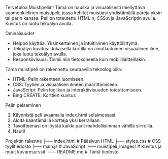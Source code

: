 Tervetuloa Muistipeliin! Tämä on hauska ja visuaalisesti miellyttävä suomenkielinen muistipeli, jossa kehität muistiasi yhdistämällä pareja yksin tai parin kanssa. Peli on toteutettu HTML:n, CSS:n ja JavaScriptin avulla. Kuvitus on luotu tekoälyn avulla.

Ominaisuudet
- Helppo käyttää: Yksinkertainen ja intuitiivinen käyttöliittymä.
- Tekoälyn kuvitus: Jokaisella kortilla on ainutlaatuinen visuaalinen ilme, joka luotu tekoälyn avulla.
- Responsiivisuus: Toimii niin tietokoneella kuin mobiililaitteillakin.

Tämä muistipeli on rakennettu seuraavilla teknologioilla:

- HTML: Pelin rakenteen luomiseen.
- CSS: Tyylien ja visuaalisen ilmeen määrittämiseen.
- JavaScript: Pelin logiikan ja interaktiivisuuden toteuttamiseen.
- Bing CREATE: Korttien kuvitus

Pelin pelaaminen
1. Käynnistä peli avaamalla index.html selaimessasi.
2. Aloita kääntämällä kortteja yksi kerrallaan.
3. Tavoitteenasi on löytää kaikki parit mahdollisimman vähillä siirroilla.
4. Nauti!

Projektin rakenne
├── index.html                  # Pääsivun HTML
├── styles.css                   # CSS-tyylitiedosto
├── main.js                     # JavaScript
├── muistipeli_images/          # Kuvitus ja muut kuvaresurssit
└── README.md                   # Tämä tiedosto
